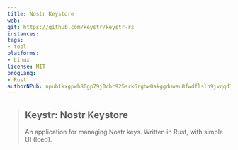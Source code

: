 ```yaml
---
title: Nostr Keystore
web: 
git: https://github.com/keystr/keystr-rs
instances:
tags:
- tool
platforms:
- Linux
license: MIT
progLang: 
- Rust
authorNPub: npub1kxgpwh80gp79j0chc925srk6rghw0akggduwau8fwdflslh9jvqqd3lecx 
---
```


> ## Keystr: Nostr Keystore
> 
> An application for managing Nostr keys. Written in Rust, with simple UI (Iced).

